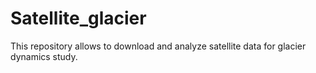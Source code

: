 # Satellite_glacier
This repository allows to download and analyze satellite data for glacier dynamics study.

